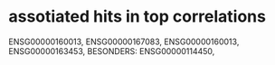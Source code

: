 
# assotiated hits in top correlations
ENSG00000160013, ENSG00000167083, ENSG00000160013, ENSG00000163453, BESONDERS: ENSG00000114450,